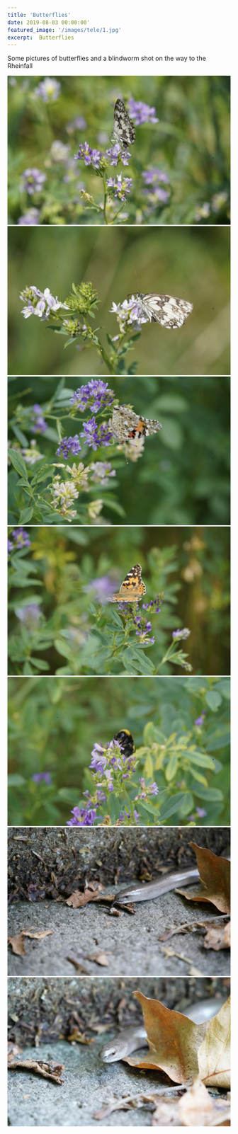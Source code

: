 ```yaml
---
title: 'Butterflies'
date: 2019-08-03 00:00:00'
featured_image: '/images/tele/1.jpg'
excerpt:  Butterflies
---
```


Some pictures of butterflies and a blindworm shot on the way to the Rheinfall

<div class="gallery" data-columns="3">
	<img src="/images/tele/1.jpg">
	<img src="/images/tele/2.jpg">
	<img src="/images/tele/3.jpg">
	<img src="/images/tele/4.jpg">
	<img src="/images/tele/5.jpg">
	<img src="/images/tele/6.jpg">
	<img src="/images/tele/7.jpg">
</div>
